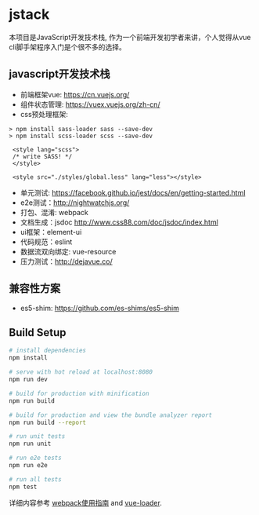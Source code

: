 # jstack
本项目是JavaScript开发技术栈, 作为一个前端开发初学者来讲，个人觉得从vue cli脚手架程序入门是个很不多的选择。

## javascript开发技术栈
- 前端框架vue: https://cn.vuejs.org/
- 组件状态管理: https://vuex.vuejs.org/zh-cn/
- css预处理框架: 
```
> npm install sass-loader sass --save-dev
> npm install scss-loader scss --save-dev
```
```
 <style lang="scss">
 /* write SASS! */
 </style>
  
 <style src="./styles/global.less" lang="less"></style>
```
- 单元测试: https://facebook.github.io/jest/docs/en/getting-started.html
- e2e测试：http://nightwatchjs.org/
- 打包、混淆: webpack
- 文档生成：jsdoc http://www.css88.com/doc/jsdoc/index.html
- ui框架：element-ui
- 代码规范：eslint
- 数据流双向绑定: vue-resource
- 压力测试：http://dejavue.co/

## 兼容性方案
- es5-shim: https://github.com/es-shims/es5-shim

## Build Setup

``` bash
# install dependencies
npm install

# serve with hot reload at localhost:8080
npm run dev

# build for production with minification
npm run build

# build for production and view the bundle analyzer report
npm run build --report

# run unit tests
npm run unit

# run e2e tests
npm run e2e

# run all tests
npm test
```

详细内容参考 [webpack使用指南](http://vuejs-templates.github.io/webpack/) and [vue-loader](http://vuejs.github.io/vue-loader).
